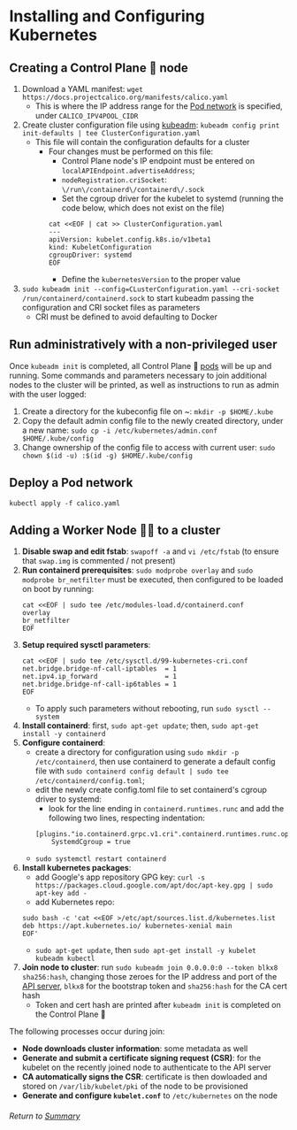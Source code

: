 # Installing and Configuring Kubernetes

## Creating a Control Plane 🧠 node

1. Download a YAML manifest: `wget https://docs.projectcalico.org/manifests/calico.yaml`
    - This is where the IP address range for the [Pod network](05podNetworkingFundamentals.md) is specified, under `CALICO_IPV4POOL_CIDR`
2. Create cluster configuration file using [kubeadm](01installationConsiderationsMethodsReqs.md#installation-methods): `kubeadm config print init-defaults | tee ClusterConfiguration.yaml`
    - This file will contain the configuration defaults for a cluster
        - Four changes must be performed on this file:
            - Control Plane node's IP endpoint must be entered on `localAPIEndpoint.advertiseAddress`;
            - `nodeRegistration.criSocket`: `\/run\/containerd\/containerd\/.sock`
            - Set the cgroup driver for the kubelet to systemd (running the code below, which does not exist on the file)
            ```
            cat <<EOF | cat >> ClusterConfiguration.yaml
            ---
            apiVersion: kubelet.config.k8s.io/v1beta1
            kind: KubeletConfiguration
            cgroupDriver: systemd
            EOF
            ```
            - Define the `kubernetesVersion` to the proper value
3. `sudo kubeadm init --config=CLusterConfiguration.yaml --cri-socket /run/containerd/containerd.sock` to start kubeadm passing the configuration and CRI socket files as parameters
    - CRI must be defined to avoid defaulting to Docker

## Run administratively with a non-privileged user

Once `kubeadm init` is completed, all Control Plane 🧠 [pods](03APIObjectsPods.MD) will be up and running. Some commands and parameters necessary to join additional nodes to the cluster will be printed, as well as instructions to run as admin with the user logged:

1. Create a directory for the kubeconfig file on ~: `mkdir -p $HOME/.kube`
2. Copy the default admin config file to the newly created directory, under a new name: `sudo cp -i /etc/kubernetes/admin.conf $HOME/.kube/config`
3. Change ownership of the config file to access with current user: `sudo chown $(id -u) :$(id -g) $HOME/.kube/config`

## Deploy a Pod network

`kubectl apply -f calico.yaml`

## Adding a Worker Node 👩‍🏭 to a cluster

1. **Disable swap and edit fstab**: `swapoff -a` and `vi /etc/fstab` (to ensure that `swap.img` is commented / not present)
2. **Run containerd prerequisites**: `sudo modprobe overlay` and `sudo modprobe br_netfilter` must be executed, then configured to be loaded on boot by running:
    ```
    cat <<EOF | sudo tee /etc/modules-load.d/containerd.conf
    overlay
    br_netfilter
    EOF
    ```
3. **Setup required sysctl parameters**:
    ```
    cat <<EOF | sudo tee /etc/sysctl.d/99-kubernetes-cri.conf
    net.bridge.bridge-nf-call-iptables  = 1
    net.ipv4.ip_forward                 = 1
    net.bridge.bridge-nf-call-ip6tables = 1
    EOF
    ```
    - To apply such parameters without rebooting, run `sudo sysctl --system`
4. **Install containerd**: first, `sudo apt-get update`; then, `sudo apt-get install -y containerd`
5. **Configure containerd**: 
    - create a directory for configuration using `sudo mkdir -p /etc/containerd`, then use containerd to generate a default config file with `sudo containerd config default | sudo tee /etc/containerd/config.toml`;
    - edit the newly create config.toml file to set containerd's cgroup driver to systemd:
        - look for the line ending in `containerd.runtimes.runc` and add the following two lines, respecting indentation:
        ```
        [plugins."io.containerd.grpc.v1.cri".containerd.runtimes.runc.options]
            SystemdCgroup = true
        ```
    - `sudo systemctl restart containerd`
6. **Install kubernetes packages**:
    - add Google's app repository GPG key: `curl -s https://packages.cloud.google.com/apt/doc/apt-key.gpg | sudo apt-key add -`
    - add Kubernetes repo: 
    ```
    sudo bash -c 'cat <<EOF >/etc/apt/sources.list.d/kubernetes.list
    deb https://apt.kubernetes.io/ kubernetes-xenial main
    EOF'
    ```
    - `sudo apt-get update`, then `sudo apt-get install -y kubelet kubeadm kubectl`
7. **Join node to cluster**: run `sudo kubeadm join 0.0.0.0:0 --token blkx8 sha256:hash`, changing those zeroes for the IP address and port of the [API server](02kubernetesAPI.MD), `blkx8` for the bootstrap token and `sha256:hash` for the CA cert hash
    - Token and cert hash are printed after `kubeadm init` is completed on the Control Plane 🧠

The following processes occur during join:
- **Node downloads cluster information**: some metadata as well
- **Generate and submit a certificate signing request (CSR)**: for the kubelet on the recently joined node to authenticate to the API server
- **CA automatically signs the CSR**: certificate is then dowloaded and stored on `/var/lib/kubelet/pki` of the node to be provisioned
- **Generate and configure `kubelet.conf`** to `/etc/kubernetes` on the node

###### Return to [Summary](https://github.com/l12f3r/CKAstudy/tree/main/02installingConfiguringK8s#readme)